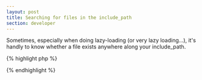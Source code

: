 ```yaml
---
layout: post
title: Searching for files in the include_path
section: developer
---
```

Sometimes, especially when doing lazy-loading (or very lazy loading...), it's handly to know whether a file exists anywhere along your include_path.

{% highlight php %}
<?php
/**
 * Check if a file exists in the include path
 *
 * @version     1.2.1
 * @author      Aidan Lister &lt;aidan@php.net&gt;
 * @link        http://aidanlister.com/2004/04/searching-for-files-in-the-include_path/
 * @param       string     $file       Name of the file to look for
 * @return      mixed      The full path if file exists, FALSE if it does not
 */
function file_exists_incpath ($file)
{
    $paths = explode(PATH_SEPARATOR, get_include_path());
 
    foreach ($paths as $path) {
        // Formulate the absolute path
        $fullpath = $path . DIRECTORY_SEPARATOR . $file;
 
        // Check it
        if (file_exists($fullpath)) {
            return $fullpath;
        }
    }
 
    return false;
}
?>
{% endhighlight %}